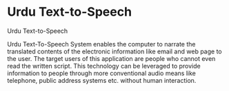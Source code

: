 # Urdu Text-to-Speech
Urdu Text-to-Speech

Urdu Text-To-Speech System enables the computer to narrate the translated contents of the electronic information like email and web page to the user. The target users of this application are people who cannot even read the written script. This technology can be leveraged to provide information to people through more conventional audio means like telephone, public address systems etc. without human interaction. 
